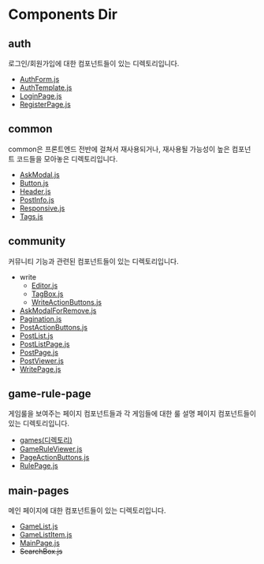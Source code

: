 # Components Dir

## auth
로그인/회원가입에 대한 컴포넌트들이 있는 디렉토리입니다.
- [AuthForm.js](https://github.com/Bam-j/boardrule-boardrule/blob/main/front-end/docs/components-docs/auth-docs/AuthForm.md)
- [AuthTemplate.js]()
- [LoginPage.js]()
- [RegisterPage.js]()

## common
common은 프론트엔드 전반에 걸쳐서 재사용되거나, 재사용될 가능성이 높은 컴포넌트 코드들을 모아놓은 디렉토리입니다.
- [AskModal.js]()
- [Button.js]()
- [Header.js]()
- [PostInfo.js]()
- [Responsive.js]()
- [Tags.js]()

## community
커뮤니티 기능과 관련된 컴포넌트들이 있는 디렉토리입니다.
- write
  - [Editor.js]()
  - [TagBox.js]()
  - [WriteActionButtons.js]()
- [AskModalForRemove.js]()
- [Pagination.js]()
- [PostActionButtons.js]()
- [PostList.js]()
- [PostListPage.js]()
- [PostPage.js]()
- [PostViewer.js]()
- [WritePage.js]()

## game-rule-page
게임룰을 보여주는 페이지 컴포넌트들과 각 게임들에 대한 룰 설명 페이지 컴포넌트들이 있는 디렉토리입니다.
- [games(디렉토리)]()
- [GameRuleViewer.js]()
- [PageActionButtons.js]()
- [RulePage.js]()

## main-pages
메인 페이지에 대한 컴포넌트들이 있는 디렉토리입니다. 
- [GameList.js]()
- [GameListItem.js]()
- [MainPage.js]()
- <del>SearchBox.js</del>